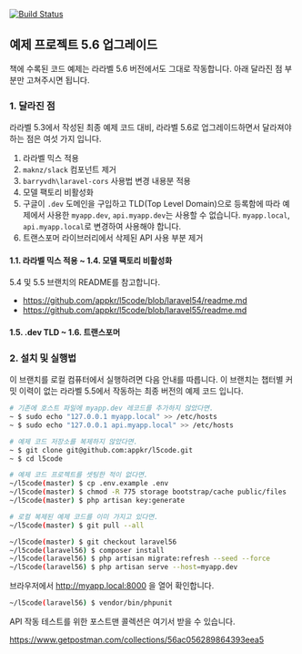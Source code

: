 [![Build Status](https://travis-ci.org/appkr/l5code.svg?branch=laravel56)](https://travis-ci.org/appkr/l5code)

## 예제 프로젝트 5.6 업그레이드

책에 수록된 코드 예제는 라라벨 5.6 버전에서도 그대로 작동합니다. 아래 달라진 점 부분만 고쳐주시면 됩니다.

### 1. 달라진 점

라라벨 5.3에서 작성된 최종 예제 코드 대비, 라라벨 5.6로 업그레이드하면서 달라져야 하는 점은 여섯 가지 입니다.

1. 라라벨 믹스 적용
2. `maknz/slack` 컴포넌트 제거
3. `barryvdh\laravel-cors` 사용법 변경 내용분 적용
4. 모델 팩토리 비활성화
5. 구글이 `.dev` 도메인을 구입하고 TLD(Top Level Domain)으로 등록함에 따라 예제에서 사용한 `myapp.dev`, `api.myapp.dev`는 사용할 수 없습니다. `myapp.local`, `api.myapp.local`로 변경하여 사용해야 합니다.
6. 트랜스포머 라이브러리에서 삭제된 API 사용 부분 제거 

#### 1.1. 라라벨 믹스 적용 ~ 1.4. 모델 팩토리 비활성화

5.4 및 5.5 브랜치의 README를 참고합니다. 
- https://github.com/appkr/l5code/blob/laravel54/readme.md
- https://github.com/appkr/l5code/blob/laravel55/readme.md

#### 1.5. .dev TLD ~ 1.6. 트랜스포머

### 2. 설치 및 실행법

이 브랜치를 로컬 컴퓨터에서 실행하려면 다음 안내를 따릅니다. 이 브랜치는 챕터별 커밋 이력이 없는 라라벨 5.5에서 작동하는 최종 버전의 예제 코드 입니다.

```bash
# 기존에 호스트 파일에 myapp.dev 레코드를 추가하지 않았다면.
~ $ sudo echo "127.0.0.1 myapp.local" >> /etc/hosts
~ $ sudo echo "127.0.0.1 api.myapp.local" >> /etc/hosts

# 예제 코드 저장소를 복제하지 않았다면.
~ $ git clone git@github.com:appkr/l5code.git
~ $ cd l5code

# 예제 코드 프로젝트를 셋팅한 적이 없다면.
~/l5code(master) $ cp .env.example .env
~/l5code(master) $ chmod -R 775 storage bootstrap/cache public/files
~/l5code(master) $ php artisan key:generate

# 로컬 복제된 예제 코드를 이미 가지고 있다면.
~/l5code(master) $ git pull --all

~/l5code(master) $ git checkout laravel56
~/l5code(laravel56) $ composer install
~/l5code(laravel56) $ php artisan migrate:refresh --seed --force
~/l5code(laravel56) $ php artisan serve --host=myapp.dev
```

브라우저에서 http://myapp.local:8000 을 열어 확인합니다.

```bash
~/l5code(laravel56) $ vendor/bin/phpunit
```

API 작동 테스트를 위한 포스트맨 콜렉션은 여기서 받을 수 있습니다.

https://www.getpostman.com/collections/56ac056289864393eea5
